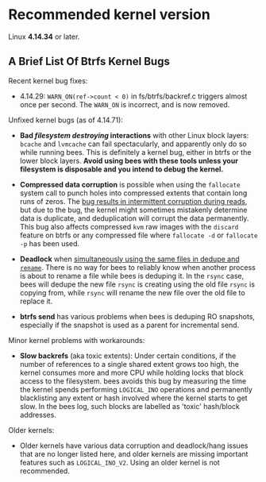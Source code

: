 Recommended kernel version
==========================

Linux **4.14.34** or later.

A Brief List Of Btrfs Kernel Bugs
---------------------------------

Recent kernel bug fixes:

* 4.14.29: `WARN_ON(ref->count < 0)` in fs/btrfs/backref.c triggers
  almost once per second.  The `WARN_ON` is incorrect, and is now removed.

Unfixed kernel bugs (as of 4.14.71):

* **Bad _filesystem destroying_ interactions** with other Linux block
  layers:  `bcache` and `lvmcache` can fail spectacularly, and apparently
  only do so while running bees.  This is definitely a kernel bug,
  either in btrfs or the lower block layers.  **Avoid using bees with
  these tools unless your filesystem is disposable and you intend to
  debug the kernel.**

* **Compressed data corruption** is possible when using the `fallocate`
  system call to punch holes into compressed extents that contain long
  runs of zeros.  The [bug results in intermittent corruption during
  reads](https://www.spinics.net/lists/linux-btrfs/msg81293.html), but
  due to the bug, the kernel might sometimes mistakenly determine data
  is duplicate, and deduplication will corrupt the data permanently.
  This bug also affects compressed `kvm` raw images with the `discard`
  feature on btrfs or any compressed file where `fallocate -d` or
  `fallocate -p` has been used.

* **Deadlock** when [simultaneously using the same files in dedupe and
  `rename`](https://www.spinics.net/lists/linux-btrfs/msg81109.html).
  There is no way for bees to reliably know when another process is
  about to rename a file while bees is deduping it.  In the `rsync` case,
  bees will dedupe the new file `rsync` is creating using the old file
  `rsync` is copying from, while `rsync` will rename the new file over
  the old file to replace it.

* **btrfs send** has various problems when bees is deduping RO snapshots,
  especially if the snapshot is used as a parent for incremental send.

Minor kernel problems with workarounds:

* **Slow backrefs** (aka toxic extents):  Under certain conditions,
  if the number of references to a single shared extent grows too high,
  the kernel consumes more and more CPU while holding locks that block
  access to the filesystem.  bees avoids this bug by measuring the time
  the kernel spends performing `LOGICAL_INO` operations and permanently
  blacklisting any extent or hash involved where the kernel starts
  to get slow.  In the bees log, such blocks are labelled as 'toxic'
  hash/block addresses.

Older kernels:

* Older kernels have various data corruption and deadlock/hang issues
  that are no longer listed here, and older kernels are missing important
  features such as `LOGICAL_INO_V2`.  Using an older kernel is not
  recommended.
